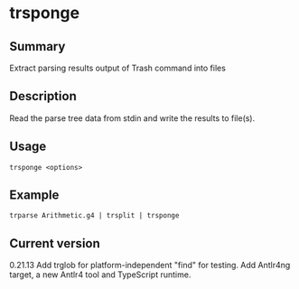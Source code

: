 # trsponge

## Summary

Extract parsing results output of Trash command into files

## Description

Read the parse tree data from stdin and write the
results to file(s).

## Usage

    trsponge <options>

## Example

    trparse Arithmetic.g4 | trsplit | trsponge

## Current version

0.21.13 Add trglob for platform-independent "find" for testing. Add Antlr4ng target, a new Antlr4 tool and TypeScript runtime.
